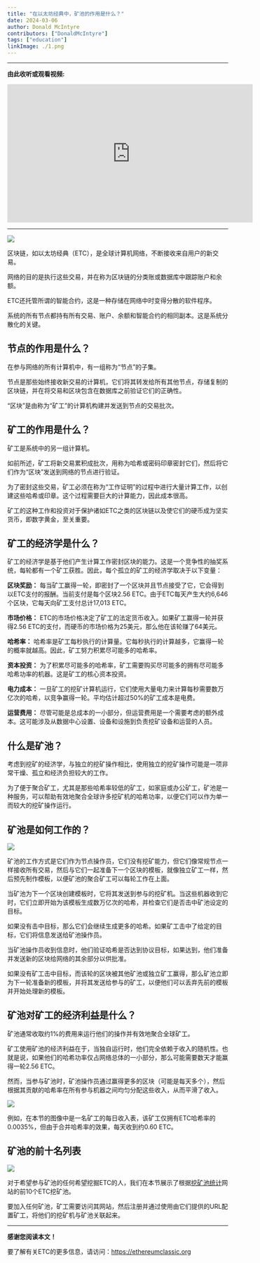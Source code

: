 ```yaml
---
title: "在以太坊经典中，矿池的作用是什么？"
date: 2024-03-06
author: Donald McIntyre
contributors: ["DonaldMcIntyre"]
tags: ["education"]
linkImage: ./1.png
---
```


---
**由此收听或观看视频:**

<iframe width="560" height="315" src="https://www.youtube.com/embed/wGSVY_Vb3_c" title="YouTube video player" frameborder="0" allow="accelerometer; autoplay; clipboard-write; encrypted-media; gyroscope; picture-in-picture; web-share" allowfullscreen></iframe>

---

![](banner.png)

区块链，如以太坊经典（ETC），是全球计算机网络，不断接收来自用户的新交易。

网络的目的是执行这些交易，并在称为区块链的分类账或数据库中跟踪账户和余额。

ETC还托管所谓的智能合约，这是一种存储在网络中时变得分散的软件程序。

系统的所有节点都持有所有交易、账户、余额和智能合约的相同副本。这是系统分散化的关键。

## 节点的作用是什么？

在参与网络的所有计算机中，有一组称为“节点”的子集。

节点是那些始终接收新交易的计算机，它们将其转发给所有其他节点，存储复制的区块链，并在将交易和区块包含在数据库之前验证它们的正确性。

“区块”是由称为“矿工”的计算机构建并发送到节点的交易批次。

## 矿工的作用是什么？

矿工是系统中的另一组计算机。

如前所述，矿工将新交易累积成批次，用称为哈希或密码印章密封它们，然后将它们作为“区块”发送到网络的节点进行验证。

为了密封这些交易，矿工必须在称为“工作证明”的过程中进行大量计算工作，以创建这些哈希或印章。这个过程需要巨大的计算能力，因此成本很高。

矿工的这种工作和投资对于保护诸如ETC之类的区块链以及使它们的硬币成为坚实货币，即数字黄金，至关重要。

## 矿工的经济学是什么？

矿工的经济学是基于他们产生计算工作密封区块的能力。这是一个竞争性的抽奖系统，每轮都有一个矿工获胜。因此，每个孤立的矿工的经济学取决于以下变量：

**区块奖励：** 每当矿工赢得一轮，即密封了一个区块并且节点接受了它，它会得到以ETC支付的报酬。当前支付是每个区块2.56 ETC。由于ETC每天产生大约6,646个区块，它每天向矿工支付总计17,013 ETC。

**市场价格：** ETC的市场价格决定了矿工的法定货币收入。如果矿工赢得一轮并获得2.56 ETC的支付，而硬币的市场价格为25美元，那么他在该轮赚了64美元。

**哈希率：** 哈希率是矿工每秒执行的计算量。它每秒执行的计算越多，它赢得一轮的概率就越高。因此，矿工努力积累尽可能多的哈希率。

**资本投资：** 为了积累尽可能多的哈希率，矿工需要购买尽可能多的拥有尽可能多哈希功率的机器。这是矿工的核心资本投资。

**电力成本：** 一旦矿工的挖矿计算机运行，它们使用大量电力来计算每秒需要数万亿次的哈希，以竞争赢得一轮。平均估计超过50%的矿工成本是电费。

**运营费用：** 尽管可能是总成本的一小部分，但运营费用是一个需要考虑的额外成本。这可能涉及从数据中心设置、设备和设施到负责挖矿设备和运营的人员。

## 什么是矿池？

考虑到挖矿的经济学，与独立的挖矿操作相比，使用独立的挖矿操作可能是一项非常干燥、孤立和经济负担较大的工作。

为了便于聚合矿工，尤其是那些哈希率较低的矿工，如家庭或办公矿工，矿池是一种服务，可以帮助有效地聚合全球许多挖矿机的哈希功率，以便它们可以作为单一而较大的挖矿操作运行。

## 矿池是如何工作的？

![](1.png)

矿池的工作方式是它们作为节点操作员，它们没有挖矿能力，但它们像常规节点一样接收所有交易，然后与它们一起准备下一个区块的模板，就像独立矿工一样，然后预先制作模板，以便矿池的聚合矿工可以每轮工作在上面。

当矿池为下一个区块创建模板时，它将其发送到参与的挖矿机。当这些机器收到它时，它们立即开始为该模板生成数万亿次的哈希，并检查它们是否击中矿池设定的目标。

如果没有击中目标，那么它们会继续生成更多的哈希。如果矿工击中了给定的目标，它们将信息发送给矿池操作员。

当矿池操作员收到信息时，他们验证哈希是否达到协议目标，如果达到，他们准备并发送新的区块给网络的其余部分以供批准。

如果没有矿工击中目标，而该轮的区块被其他矿池或独立矿工赢得，那么矿池立即为下一轮准备新的模板，并将其发送给参与的矿工，以便他们可以丢弃先前的模板并开始处理新的模板。

## 矿池对矿工的经济利益是什么？

矿池通常收取约1%的费用来运行他们的操作并有效地聚合全球矿工。

矿工使用矿池的经济利益在于，当独自运行时，他们完全依赖于收入的随机性。也就是说，如果他们的哈希功率仅占网络总体的一小部分，那么可能需要数天才能赢得一轮2.56 ETC。

然而，当参与矿池时，矿池操作员通过赢得更多的区块（可能是每天多个），然后根据其贡献的哈希率在所有参与机器之间均匀分配这些收入，从而平滑了收入。

![](3.png)

例如，在本节的图像中是一名矿工的每日收入表，该矿工仅拥有ETC哈希率的0.0035%，但由于合并哈希率的效果，每天收到约0.60 ETC。

## 矿池的前十名列表

![](2.png)

对于希望参与矿池的任何希望挖掘ETC的人，我们在本节展示了根据[挖矿池统计](https://miningpoolstats.stream/ethereumclassic)网站的前10个ETC挖矿池。

要加入任何矿池，矿工需要访问其网站，然后注册并通过使用由它们提供的URL配置矿工，将他们的挖矿机与矿池关联起来。

---

**感谢您阅读本文！**

要了解有关ETC的更多信息，请访问：https://ethereumclassic.org
